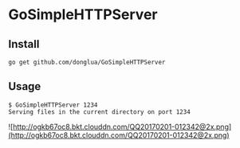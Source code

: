 # GoSimpleHTTPServer

## Install

```
go get github.com/donglua/GoSimpleHTTPServer
```

## Usage

```
$ GoSimpleHTTPServer 1234
Serving files in the current directory on port 1234
```

![http://ogkb67oc8.bkt.clouddn.com/QQ20170201-012342@2x.png](http://ogkb67oc8.bkt.clouddn.com/QQ20170201-012342@2x.png)

